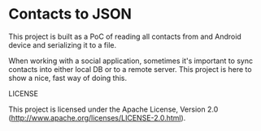 Contacts to JSON
========================

This project is built as a PoC of reading all contacts from and Android device and serializing it to a file.

When working with a social application, sometimes it's important to sync contacts into either local DB or to a remote server.
This project is here to show a nice, fast way of doing this.

LICENSE

This project is licensed under the Apache License, Version 2.0 (http://www.apache.org/licenses/LICENSE-2.0.html).

